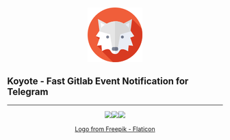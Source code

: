 <p align="center">
  <img src="coyote.png" />
</p>
<p align="center"><h2>Koyote - Fast Gitlab Event Notification for Telegram</h2></p>
<hr>
<p align="center"><img src="https://img.shields.io/badge/Telegram-2CA5E0?style=for-the-badge&logo=telegram&logoColor=white"><img src="https://img.shields.io/badge/GitLab-330F63?style=for-the-badge&logo=gitlab&logoColor=white"><img src="https://img.shields.io/badge/Go-00ADD8?style=for-the-badge&logo=go&logoColor=white"></p>

<p align="center"><a href="https://www.flaticon.com/ru/free-icons/" title="волк иконки">Logo from Freepik - Flaticon</a></p>